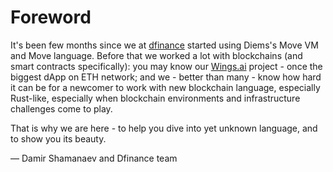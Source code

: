 # Foreword

It's been few months since we at [dfinance](https://dfinance.co) started using Diems's Move VM and Move language. Before that we worked a lot with blockchains \(and smart contracts specifically\): you may know our [Wings.ai](http://wings.ai) project - once the biggest dApp on ETH network; and we - better than many - know how hard it can be for a newcomer to work with new blockchain language, especially Rust-like, especially when blockchain environments and infrastructure challenges come to play.

That is why we are here - to help you dive into yet unknown language, and to show you its beauty.

— Damir Shamanaev and Dfinance team


